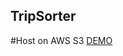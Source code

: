 ## TripSorter

#Host on AWS S3
[DEMO](http://dubai-propertyfinder.s3-website-eu-west-1.amazonaws.com/)
